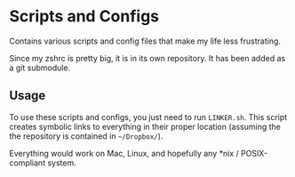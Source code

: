 # Scripts and Configs

Contains various scripts and config files that make my life less frustrating.

Since my zshrc is pretty big, it is in its own repository. It has been added as a git submodule.

## Usage

To use these scripts and configs, you just need to run ```LINKER.sh```. This script creates symbolic links to everything in their proper location (assuming the the repository is contained in ```~/Dropbox/```).

Everything would work on Mac, Linux, and hopefully any *nix / POSIX-compliant system.

